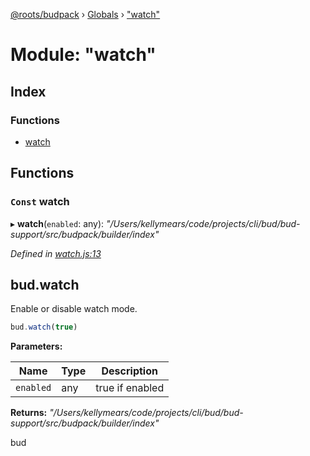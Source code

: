[@roots/budpack](../README.md) › [Globals](../globals.md) › ["watch"](_watch_.md)

# Module: "watch"

## Index

### Functions

* [watch](_watch_.md#const-watch)

## Functions

### `Const` watch

▸ **watch**(`enabled`: any): *"/Users/kellymears/code/projects/cli/bud/bud-support/src/budpack/builder/index"*

*Defined in [watch.js:13](https://github.com/roots/bud-support/blob/a7a0906/src/budpack/builder/api/watch.js#L13)*

## bud.watch

Enable or disable watch mode.

```js
bud.watch(true)
```

**Parameters:**

Name | Type | Description |
------ | ------ | ------ |
`enabled` | any | true if enabled |

**Returns:** *"/Users/kellymears/code/projects/cli/bud/bud-support/src/budpack/builder/index"*

bud

